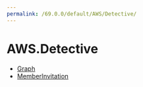 ```yaml
---
permalink: /69.0.0/default/AWS/Detective/
---
```


# AWS.Detective



* [Graph](Graph.md)
* [MemberInvitation](MemberInvitation.md)